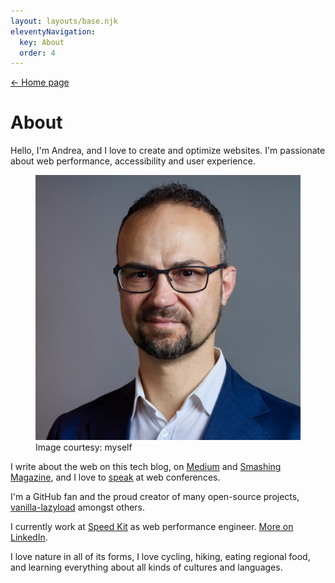 ```yaml
---
layout: layouts/base.njk
eleventyNavigation:
  key: About
  order: 4
---
```


<nav class="post-back post-back--top">
	<a href="/">&larr; Home page</a>
</nav>

# About

Hello, I'm Andrea, and I love to create and optimize websites. I'm passionate about web performance, accessibility and user experience.

<figure class="about-face">
	<img src="2023-andrea-verlicchi-summit-enhanced.png" alt="Andrea Verlicchi" loading="eager" fetchpriority="high" sizes="648px">
	<figcaption>Image courtesy: myself</figcaption>
</figure>

I write about the web on this tech blog, on [Medium](https://medium.com/@andrea.verlicchi) and [Smashing Magazine](https://www.smashingmagazine.com/author/andrea-verlicchi/), and I love to [speak](/tags/talks/) at web conferences.

I'm a GitHub fan and the proud creator of many open-source projects, [vanilla-lazyload](https://github.com/verlok/vanilla-lazyload) amongst others.

I currently work at [Speed Kit](https://www.speedkit.com) as web performance engineer. [More on LinkedIn](https://linkedin.com/in/andreaverlicchi).

I love nature in all of its forms, I love cycling, hiking, eating regional food, and learning everything about all kinds of cultures and languages.